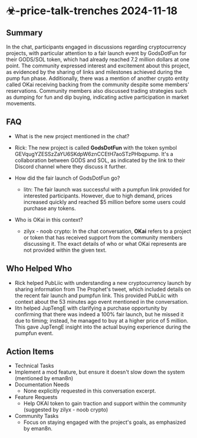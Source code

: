 # ☣-price-talk-trenches 2024-11-18

## Summary
 In the chat, participants engaged in discussions regarding cryptocurrency projects, with particular attention to a fair launch event by GodsDotFun for their GODS/SOL token, which had already reached 7.2 million dollars at one point. The community expressed interest and excitement about this project, as evidenced by the sharing of links and milestones achieved during the pump fun phase. Additionally, there was a mention of another crypto entity called OKai receiving backing from the community despite some members' reservations. Community members also discussed trading strategies such as dumping for fun and dip buying, indicating active participation in market movements.

## FAQ
 - What is the new project mentioned in the chat?
  - Rick: The new project is called **GodsDotFun** with the token symbol GEVqugYZESSzZaYU6SKdpW6znCCEtH7aoSTzPHbqpump. It's a collaboration between GODS and SOL, as indicated by the link to their Discord channel where they discuss it further.

- How did the fair launch of GodsDotFun go?
  - litn: The fair launch was successful with a pumpfun link provided for interested participants. However, due to high demand, prices increased quickly and reached $5 million before some users could purchase any tokens.

- Who is OKai in this context?
  - zilyx - noob crypto: In the chat conversation, **OKai** refers to a project or token that has received support from the community members discussing it. The exact details of who or what OKai represents are not provided within the given text.

## Who Helped Who
 - Rick helped PubLiic with understanding a new cryptocurrency launch by sharing information from The Prophet's tweet, which included details on the recent fair launch and pumpfun link. This provided PubLiic with context about the 53 minutes ago event mentioned in the conversation.
- litn helped JupTengE with clarifying a purchase opportunity by confirming that there was indeed a 100% fair launch, but he missed it due to timing; instead, he managed to buy at a higher price of 5 million. This gave JupTengE insight into the actual buying experience during the pumpfun event.

## Action Items
 - Technical Tasks
  - Implement a mod feature, but ensure it doesn't slow down the system (mentioned by eman8n)
- Documentation Needs
  - None explicitly requested in this conversation excerpt.
- Feature Requests
  - Help OKAI token to gain traction and support within the community (suggested by zilyx - noob crypto)
- Community Tasks
  - Focus on staying engaged with the project's goals, as emphasized by eman8n.

